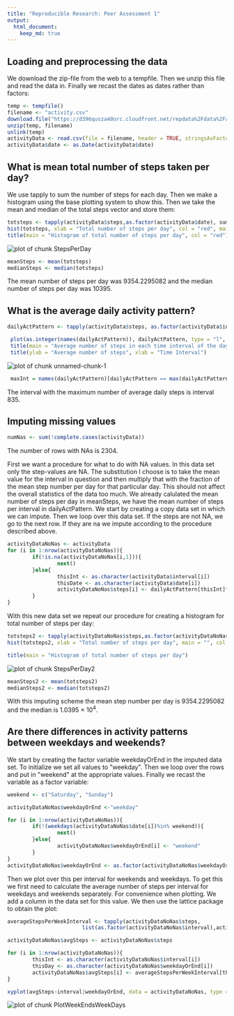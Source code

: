 ```yaml
---
title: "Reproducible Research: Peer Assessment 1"
output: 
  html_document:
    keep_md: true
---
```



## Loading and preprocessing the data

We download the zip-file from the web to a tempfile.
Then we unzip this file and read the data in.
Finally we recast the dates as dates rather than factors:


```r
temp <- tempfile()
filename <- "activity.csv"
download.file("https://d396qusza40orc.cloudfront.net/repdata%2Fdata%2Factivity.zip", temp)
unzip(temp, filename)
unlink(temp)
activityData <- read.csv(file = filename, header = TRUE, stringsAsFactors = FALSE)
activityData$date <- as.Date(activityData$date)
```



## What is mean total number of steps taken per day?

We use tapply to sum the number of steps for each day.
Then we make a histogram using the base plotting system to show this. 
Then we take the mean and median of the total steps vector and store them:

```r
totsteps <- tapply(activityData$steps,as.factor(activityData$date), sum, na.rm = TRUE)
hist(totsteps, xlab = "Total number of steps per day", col = "red", main = "")
title(main = "Histogram of total number of steps per day", col = "red")
```

![plot of chunk StepsPerDay](figure/StepsPerDay-1.png)

```r
meanSteps <- mean(totsteps)
medianSteps <- median(totsteps)
```

The mean number of steps per day was 9354.2295082 and the median number of steps per day was 10395.

## What is the average daily activity pattern?


```r
dailyActPattern <- tapply(activityData$steps, as.factor(activityData$interval), mean, na.rm = TRUE)

 plot(as.integer(names(dailyActPattern)), dailyActPattern, type = "l", col = "steelblue", xlab = "", ylab = "")
 title(main = "Average number of steps in each time interval of the day")
 title(ylab = "Average number of steps", xlab = "Time Interval")
```

![plot of chunk unnamed-chunk-1](figure/unnamed-chunk-1-1.png)

```r
 maxInt = names(dailyActPattern)[dailyActPattern == max(dailyActPattern)]
```

The interval with the maximum number of average daily steps is interval 835.

## Imputing missing values


```r
numNas <- sum(!complete.cases(activityData)) 
```
The number of rows with NAs is 2304. 

First we want a procedure for what to do with NA values. In this data set only the step-values are NA. The substitution I choose is to take the mean value for the interval in question and then multiply that with the fraction of the mean step number per day for that particular day. This should not affect the overall statistics of the data too much. We already calulated the mean number of steps per day in meanSteps, we have the mean number of steps per interval in dailyActPattern. We start by creating a copy data set in which we can impute. Then we loop over this data set. If the steps are not NA, we go to the next row. If they are na we impute according to the procedure described above.

```r
activityDataNoNas <- activityData
for (i in 1:nrow(activityDataNoNas)){
        if(!is.na(activityDataNoNas[i,1])){
                next()
        }else{
                thisInt <- as.character(activityData$interval[i])
                thisDate <- as.character(activityData$date[i])
                activityDataNoNas$steps[i] <- dailyActPattern[thisInt]*totsteps[thisDate]/meanSteps
        }       
}
```

With this new data set we repeat our procedure for creating a histogram for total number of steps per day:

```r
totsteps2 <- tapply(activityDataNoNas$steps,as.factor(activityDataNoNas$date), sum)
hist(totsteps2, xlab = "Total number of steps per day", main = "", col = "springgreen")

title(main = "Histogram of total number of steps per day")
```

![plot of chunk StepsPerDay2](figure/StepsPerDay2-1.png)

```r
meanSteps2 <- mean(totsteps2)
medianSteps2 <- median(totsteps2)
```
With this imputing scheme the mean step number per day is 9354.2295082 and the median is 1.0395 &times; 10<sup>4</sup>. 


## Are there differences in activity patterns between weekdays and weekends?
We start by creating the factor variable weekdayOrEnd in the imputed data set. To initialize we set all values to "weekday". Then we loop over the rows and put in "weekend" at the appropriate values. Finally we recast the variable as a factor variable:

```r
weekend <- c("Saturday", "Sunday")

activityDataNoNas$weekdayOrEnd <-"weekday"

for (i in 1:nrow(activityDataNoNas)){
        if(!(weekdays(activityDataNoNas$date[i])%in% weekend)){
                next()
        }else{
                activityDataNoNas$weekdayOrEnd[i] <- "weekend"
        }       
}
activityDataNoNas$weekdayOrEnd <- as.factor(activityDataNoNas$weekdayOrEnd)
```

Then we plot over this per interval for weekends and weekdays. To get this we first need to calculate the average number of steps per interval for weekdays and weekends separately. For convenience when plotting. We add a column in the data set for this value. We then use the lattice package to obtain the plot:

```r
averageStepsPerWeekInterval <- tapply(activityDataNoNas$steps,
                        list(as.factor(activityDataNoNas$interval),activityDataNoNas$weekdayOrEnd), mean)

activityDataNoNas$avgSteps <- activityDataNoNas$steps

for (i in 1:nrow(activityDataNoNas)){
        thisInt <- as.character(activityDataNoNas$interval[i])
        thisDay <- as.character(activityDataNoNas$weekdayOrEnd[i])
        activityDataNoNas$avgSteps[i] <- averageStepsPerWeekInterval[thisInt,thisDay]
}

xyplot(avgSteps~interval|weekdayOrEnd, data = activityDataNoNas, type = "l", ylab = "Average number of steps")
```

![plot of chunk PlotWeekEndsWeekDays](figure/PlotWeekEndsWeekDays-1.png)

